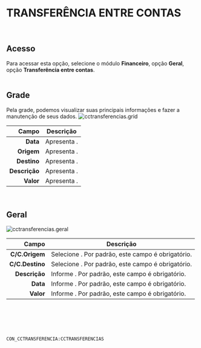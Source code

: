 # TRANSFERÊNCIA ENTRE CONTAS
<br>

## Acesso
Para acessar esta opção, selecione o módulo **Financeiro**, opção **Geral**, opção **Transferência entre contas**.
<br>
<br>

## Grade
Pela grade, podemos visualizar suas principais informações e fazer a manutenção de seus dados.
![cctransferencias.grid](https://raw.githubusercontent.com/netforcews/docs-erp/master/financeiro/imagens/cctransferencias.grid.png)

Campo | Descrição
--:|---
**Data** | Apresenta .
**Origem** | Apresenta .
**Destino** | Apresenta .
**Descrição** | Apresenta .
**Valor** | Apresenta .
<br>

## Geral
![cctransferencias.geral](https://raw.githubusercontent.com/netforcews/docs-erp/master/financeiro/imagens/cctransferencias.geral.png)

Campo | Descrição
--:|---
**C/C.Origem** | Selecione . Por padrão, este campo é obrigatório.
**C/C.Destino** | Selecione . Por padrão, este campo é obrigatório.
**Descrição** | Informe . Por padrão, este campo é obrigatório.
**Data** | Informe . Por padrão, este campo é obrigatório.
**Valor** | Informe . Por padrão, este campo é obrigatório.
<br>
<br>
<br>
<br>

```CON_CCTRANSFERENCIA:CCTRANSFERENCIAS```

